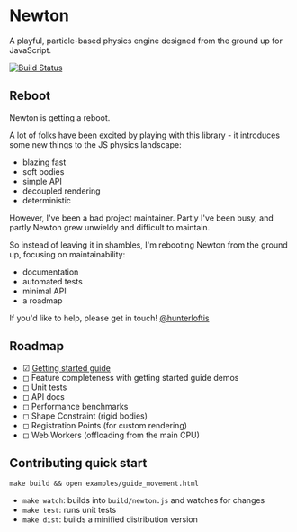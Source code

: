 # Newton

A playful, particle-based physics engine designed from the ground up for JavaScript.

[![Build Status](https://travis-ci.org/hunterloftis/newton.svg?branch=master)](https://travis-ci.org/hunterloftis/newton)

## Reboot

Newton is getting a reboot.

A lot of folks have been excited by playing with this library -
it introduces some new things to the JS physics landscape:

- blazing fast
- soft bodies
- simple API
- decoupled rendering
- deterministic

However, I've been a bad project maintainer.
Partly I've been busy, and partly Newton grew unwieldy and
difficult to maintain.

So instead of leaving it in shambles, I'm rebooting Newton
from the ground up, focusing on maintainability:

- documentation
- automated tests
- minimal API
- a roadmap

If you'd like to help, please get in touch!
[@hunterloftis](http://twitter.com/hunterloftis)

## Roadmap

- ☑ [Getting started guide](http://hunterloftis.github.io/newton/docs/guide.html)
- ◻ Feature completeness with getting started guide demos
- ◻ Unit tests
- ◻ API docs
- ◻ Performance benchmarks
- ◻ Shape Constraint (rigid bodies)
- ◻ Registration Points (for custom rendering)
- ◻ Web Workers (offloading from the main CPU)

## Contributing quick start

`make build && open examples/guide_movement.html`

- `make watch`: builds into `build/newton.js` and watches for changes
- `make test`: runs unit tests
- `make dist`: builds a minified distribution version

